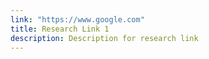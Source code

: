 ```yaml
---
link: "https://www.google.com"
title: Research Link 1
description: Description for research link
---
```

